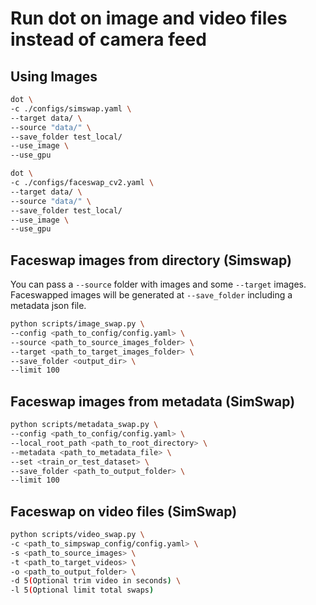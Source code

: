 
# Run dot on image and video files instead of camera feed

## Using Images

```bash
dot \
-c ./configs/simswap.yaml \
--target data/ \
--source "data/" \
--save_folder test_local/
--use_image \
--use_gpu
```

```bash
dot \
-c ./configs/faceswap_cv2.yaml \
--target data/ \
--source "data/" \
--save_folder test_local/
--use_image \
--use_gpu
```

## Faceswap images from directory (Simswap)

You can pass a `--source` folder with images and some `--target` images. Faceswapped images will be generated at `--save_folder` including a metadata json file.

```bash
python scripts/image_swap.py \
--config <path_to_config/config.yaml> \
--source <path_to_source_images_folder> \
--target <path_to_target_images_folder> \
--save_folder <output_dir> \
--limit 100
```

## Faceswap images from metadata (SimSwap)

```bash
python scripts/metadata_swap.py \
--config <path_to_config/config.yaml> \
--local_root_path <path_to_root_directory> \
--metadata <path_to_metadata_file> \
--set <train_or_test_dataset> \
--save_folder <path_to_output_folder> \
--limit 100
```

## Faceswap on video files (SimSwap)

```bash
python scripts/video_swap.py \
-c <path_to_simpswap_config/config.yaml> \
-s <path_to_source_images> \
-t <path_to_target_videos> \
-o <path_to_output_folder> \
-d 5(Optional trim video in seconds) \
-l 5(Optional limit total swaps)
```
